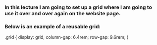 ### In this lecture I am going to set up a grid where I am going to use it over and over again on the website page.
### Below is an example of a reusable grid:

.grid {
  display: grid;
  column-gap: 6.4rem;
  row-gap: 9.6rem;
}